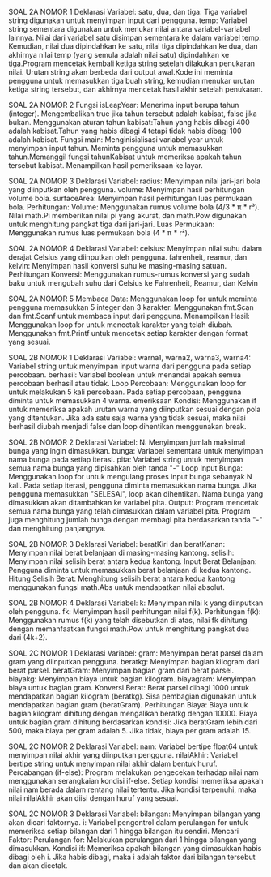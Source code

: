 SOAL 2A NOMOR 1
Deklarasi Variabel:
satu, dua, dan tiga: Tiga variabel string digunakan untuk menyimpan input dari pengguna.
temp: Variabel string sementara digunakan untuk menukar nilai antara variabel-variabel lainnya.
 Nilai dari variabel satu disimpan sementara ke dalam variabel temp. Kemudian, nilai dua dipindahkan ke satu, nilai tiga dipindahkan ke dua, dan akhirnya nilai temp (yang semula adalah nilai satu) dipindahkan ke tiga.Program mencetak kembali ketiga string setelah dilakukan penukaran nilai. Urutan string akan berbeda dari output awal.Kode ini meminta pengguna untuk memasukkan tiga buah string, kemudian menukar urutan ketiga string tersebut, dan akhirnya mencetak hasil akhir setelah penukaran.

SOAL 2A NOMOR 2
Fungsi isLeapYear:
Menerima input berupa tahun (integer).
Mengembalikan true jika tahun tersebut adalah kabisat, false jika bukan.
Menggunakan aturan tahun kabisat:Tahun yang habis dibagi 400 adalah kabisat.Tahun yang habis dibagi 4 tetapi tidak habis dibagi 100 adalah kabisat. 
Fungsi main:
Menginisialisasi variabel year untuk menyimpan input tahun.
Meminta pengguna untuk memasukkan tahun.Memanggil fungsi tahunKabisat untuk memeriksa apakah tahun tersebut kabisat.
Menampilkan hasil pemeriksaan ke layar.

SOAL 2A NOMOR 3
Deklarasi Variabel:
radius: Menyimpan nilai jari-jari bola yang diinputkan oleh pengguna.
volume: Menyimpan hasil perhitungan volume bola.
surfaceArea: Menyimpan hasil perhitungan luas permukaan bola.
Perhitungan:
Volume: Menggunakan rumus volume bola (4/3 * π * r³). Nilai math.Pi memberikan nilai pi yang akurat, dan math.Pow digunakan untuk menghitung pangkat tiga dari jari-jari.
Luas Permukaan: Menggunakan rumus luas permukaan bola (4 * π * r²).

SOAL 2A NOMOR 4
Deklarasi Variabel:
celsius: Menyimpan nilai suhu dalam derajat Celsius yang diinputkan oleh pengguna.
fahrenheit, reamur, dan kelvin: Menyimpan hasil konversi suhu ke masing-masing satuan.
Perhitungan Konversi:
Menggunakan rumus-rumus konversi yang sudah baku untuk mengubah suhu dari Celsius ke Fahrenheit, Reamur, dan Kelvin

SOAL 2A NOMOR 5
Membaca Data:
Menggunakan loop for untuk meminta pengguna memasukkan 5 integer dan 3 karakter.
Menggunakan fmt.Scan dan fmt.Scanf untuk membaca input dari pengguna.
Menampilkan Hasil:
Menggunakan loop for untuk mencetak karakter yang telah diubah.
Menggunakan fmt.Printf untuk mencetak setiap karakter dengan format yang sesuai.

SOAL 2B NOMOR 1
Deklarasi Variabel:
warna1, warna2, warna3, warna4: Variabel string untuk menyimpan input warna dari pengguna pada setiap percobaan.
berhasil: Variabel boolean untuk menandai apakah semua percobaan berhasil atau tidak.
Loop Percobaan:
Menggunakan loop for untuk melakukan 5 kali percobaan.
Pada setiap percobaan, pengguna diminta untuk memasukkan 4 warna.
emeriksaan Kondisi:
Menggunakan if untuk memeriksa apakah urutan warna yang diinputkan sesuai dengan pola yang ditentukan.
Jika ada satu saja warna yang tidak sesuai, maka nilai berhasil diubah menjadi false dan loop dihentikan menggunakan break.

SOAL 2B NOMOR 2
Deklarasi Variabel:
N: Menyimpan jumlah maksimal bunga yang ingin dimasukkan.
bunga: Variabel sementara untuk menyimpan nama bunga pada setiap iterasi.
pita: Variabel string untuk menyimpan semua nama bunga yang dipisahkan oleh tanda "-"
Loop Input Bunga:
Menggunakan loop for untuk mengulang proses input bunga sebanyak N kali.
Pada setiap iterasi, pengguna diminta memasukkan nama bunga.
Jika pengguna memasukkan "SELESAI", loop akan dihentikan.
Nama bunga yang dimasukkan akan ditambahkan ke variabel pita.
Output:
Program mencetak semua nama bunga yang telah dimasukkan dalam variabel pita.
Program juga menghitung jumlah bunga dengan membagi pita berdasarkan tanda "-" dan menghitung panjangnya.

SOAL 2B NOMOR 3
Deklarasi Variabel:
beratKiri dan beratKanan: Menyimpan nilai berat belanjaan di masing-masing kantong.
selisih: Menyimpan nilai selisih berat antara kedua kantong.
Input Berat Belanjaan:
Pengguna diminta untuk memasukkan berat belanjaan di kedua kantong.
Hitung Selisih Berat:
Menghitung selisih berat antara kedua kantong menggunakan fungsi math.Abs untuk mendapatkan nilai absolut.

SOAL 2B NOMOR 4
Deklarasi Variabel:
k: Menyimpan nilai k yang diinputkan oleh pengguna.
fk: Menyimpan hasil perhitungan nilai f(k).
Perhitungan f(k):
Menggunakan rumus f(k) yang telah disebutkan di atas, nilai fk dihitung dengan memanfaatkan fungsi math.Pow untuk menghitung pangkat dua dari (4k+2).

SOAL 2C NOMOR 1
Deklarasi Variabel:
gram: Menyimpan berat parsel dalam gram yang diinputkan pengguna.
beratkg: Menyimpan bagian kilogram dari berat parsel.
beratGram: Menyimpan bagian gram dari berat parsel.
biayakg: Menyimpan biaya untuk bagian kilogram.
biayagram: Menyimpan biaya untuk bagian gram.
Konversi Berat:
Berat parsel dibagi 1000 untuk mendapatkan bagian kilogram (beratkg).
Sisa pembagian digunakan untuk mendapatkan bagian gram (beratGram).
Perhitungan Biaya:
Biaya untuk bagian kilogram dihitung dengan mengalikan beratkg dengan 10000.
Biaya untuk bagian gram dihitung berdasarkan kondisi:
Jika beratGram lebih dari 500, maka biaya per gram adalah 5.
Jika tidak, biaya per gram adalah 15.

SOAL 2C NOMOR 2
Deklarasi Variabel:
nam: Variabel bertipe float64 untuk menyimpan nilai akhir yang diinputkan pengguna.
nilaiAkhir: Variabel bertipe string untuk menyimpan nilai akhir dalam bentuk huruf.
Percabangan (if-else):
Program melakukan pengecekan terhadap nilai nam menggunakan serangkaian kondisi if-else.
Setiap kondisi memeriksa apakah nilai nam berada dalam rentang nilai tertentu.
Jika kondisi terpenuhi, maka nilai nilaiAkhir akan diisi dengan huruf yang sesuai.

SOAL 2C NOMOR 3
Deklarasi Variabel:
bilangan: Menyimpan bilangan yang akan dicari faktornya.
i: Variabel pengontrol dalam perulangan for untuk memeriksa setiap bilangan dari 1 hingga bilangan itu sendiri.
Mencari Faktor:
Perulangan for: Melakukan perulangan dari 1 hingga bilangan yang dimasukkan.
Kondisi if: Memeriksa apakah bilangan yang dimasukkan habis dibagi oleh i. Jika habis dibagi, maka i adalah faktor dari bilangan tersebut dan akan dicetak.
